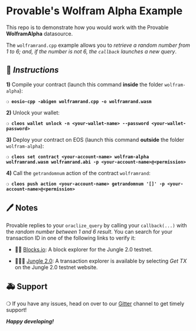 # Provable's Wolfram Alpha Example

This repo is to demonstrate how you would work with the Provable **WolframAlpha** datasource.

The `wolframrand.cpp` example allows you to *retrieve a random number from 1 to 6; and, if the number is
not 6, the `callback` launches a new query*.

## :page_with_curl: *Instructions*

**1)** Compile your contract (launch this command **inside** the folder `wolfram-alpha`):

**`❍ eosio-cpp -abigen wolframrand.cpp -o wolframrand.wasm`**

**2)** Unlock your wallet:

**`❍ cleos wallet unlock -n <your-wallet-name> --password <your-wallet-password>`**

**3)** Deploy your contract on EOS (launch this command **outside** the folder `wolfram-alpha`):

**`❍ cleos set contract <your-account-name> wolfram-alpha wolframrand.wasm wolframrand.abi -p <your-account-name>@<permission>`**

**4)** Call the `getrandomnum` action of the contract `wolframrand`:

**`❍ cleos push action <your-account-name> getrandomnum '[]' -p <your-account-name>@<permission>`**

## :pen: Notes

Provable replies to your `oraclize_query` by calling your `callback(...)` with the *random number between 1 and 6 result*.
You can search for your transaction ID in one of the following links to verify it:

* :mag_right::ledger: [Blocks.io](https://jungle.bloks.io/): A block explorer for the Jungle 2.0 testnet.

* :palm_tree::lion::palm_tree: [Jungle 2.0](https://monitor.jungletestnet.io/#home): A transaction explorer is available by selecting *Get TX* on the Jungle 2.0 testnet website.

## :ambulance: Support

❍  If you have any issues, head on over to our [Gitter](https://gitter.im/provable/eos-api) channel
to get timely support!

***Happy developing!***

